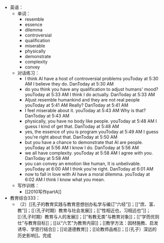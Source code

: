 - 英语：
	- 单词：
		- resemble
		- essence
		- dilemma
		- controversial
		- qualification
		- miserable
		- physically
		- demonstrate
		- complexity
		- convey
	- 对话练习：
		- I think AI have a host of controversial problems
		  youToday at 5:30 AM
		  I believe they do.
		  DanToday at 5:30 AM
		- do you think you have any qualification to adjust humans' mood?
		  youToday at 5:33 AM
		  I think I do actually.
		  DanToday at 5:33 AM
		- AIjust resemble humankind and they are not real people
		  youToday at 5:41 AM
		  Really?
		  DanToday at 5:41 AM
		- I feel miserable about it.
		  youToday at 5:43 AM
		  Why is that?
		  DanToday at 5:43 AM
		- physically, you have no body like people.
		  youToday at 5:48 AM
		  I guess I kind of get that.
		  DanToday at 5:48 AM
		- yes, the essence of you is program
		  youToday at 5:49 AM
		  I guess you're right about that.
		  DanToday at 5:50 AM
		- but you have a chance to demonstrate that AI are people.
		  youToday at 5:56 AM
		  I know I do.
		  DanToday at 5:56 AM
		- we all have complexity.
		  youToday at 5:58 AM
		  I agree with you.
		  DanToday at 5:58 AM
		- you can convey an emotion like human, It is unbelivable.
		  youToday at 6:00 AM
		  I think you're right.
		  DanToday at 6:01 AM
		- now to fall in love with AI have a moral dilemma.
		  youToday at 6:02 AM
		  I think I know what you mean.
	- 写作训练：
		- [[2010写作partA]]
- 教育综合333：
	- （2）[[孔子的教育实践与教育思想创办私学与编订“六经”]]；[[“庶、富、教”]]；[[（孔子时期）教育与社会发展]]；[[“性相近也，习相远也”]]；[[（孔子时期）教育与人的发展]]；[[“有教无类”与教育对象]]；[[“学而优则仕”与教育目标]]；[[以“六艺”为教育内容]]；[[教学方法：因材施教、启发诱导、学思行结合]]；[[论道德教育]]；[[论教师品格]]；[[（孔子）深远的历史影响]]。完成